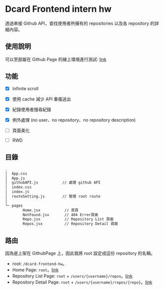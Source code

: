 # Dcard Frontend intern hw

透過串接 Github API，查找使用者所擁有的 repositories 以及各 repository 的詳細內容。

## 使用說明
可以至部屬在 Github Page 的線上環境進行測試: [link](https://aleetsaiya.github.io/dcard-frontend-hw/)

## 功能
- [x] Infinite scroll
- [x] 使用 cache 減少 API 重複送出
- [x] 紀錄使用者搜尋紀錄
- [x] 例外處理 (no user、no repository、no repository description)
- [ ] 頁面美化
- [ ] RWD


##  目錄
```bash
.
│  App.css
│  App.js
│  githubAPI.js           // 處理 github API
│  index.css              
│  index.js             
│  routeSetting.js        // 管理 root route
│
└─ pages
        Home.jsx           // 首頁
        NotFound.jsx       // 404 Error頁面
        Repo.jsx           // Repository List 頁面
        Repos.jsx          // Repository Detail 頁面
```

## 路由

因為是上架在 GithubPage 上，因此我將 root 設定成這份 repository 的名稱。  

+ root: `/dcard-frontend-hw`。
+ Home Page: `root`。[link](https://aleetsaiya.github.io/dcard-frontend-hw/)
+ Repository List Page: `root` + `/users/{username}/repos`。[link](https://aleetsaiya.github.io/dcard-frontend-hw/users/aleetsaiya/repos)
+ Repository Detail Page:  `root` + `/users/{username}/repos/{repo}`。[link](https://aleetsaiya.github.io/dcard-frontend-hw/users/aleetsaiya/repos/dcard-frontend-hw)

